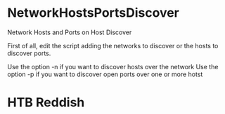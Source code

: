 # NetworkHostsPortsDiscover
Network Hosts and Ports on Host Discover

First of all, edit the script adding the networks to discover or the hosts to discover ports.

Use the option -n if you want to discover hosts over the network
Use the option -p if you want to discover open ports over one or more hotst

# HTB Reddish
